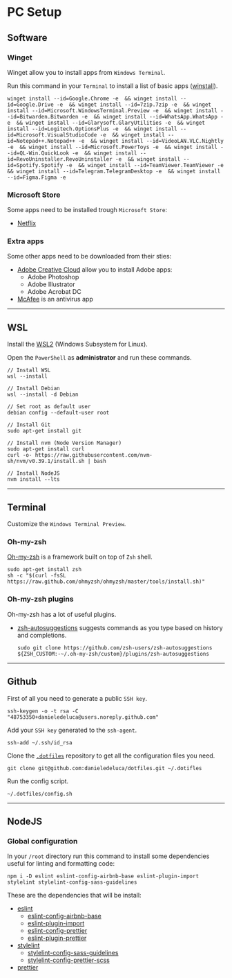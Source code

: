 # PC Setup

## Software

### Winget

Winget allow you to install apps from `Windows Terminal`.

Run this command in your `Terminal` to install a list of basic apps ([winstall](https://winstall.app/)).

```
winget install --id=Google.Chrome -e  && winget install --id=Google.Drive -e  && winget install --id=7zip.7zip -e  && winget install --id=Microsoft.WindowsTerminal.Preview -e  && winget install --id=Bitwarden.Bitwarden -e  && winget install --id=WhatsApp.WhatsApp -e  && winget install --id=Glarysoft.GlaryUtilities -e  && winget install --id=Logitech.OptionsPlus -e  && winget install --id=Microsoft.VisualStudioCode -e  && winget install --id=Notepad++.Notepad++ -e  && winget install --id=VideoLAN.VLC.Nightly -e  && winget install --id=Microsoft.PowerToys -e  && winget install --id=QL-Win.QuickLook -e  && winget install --id=RevoUninstaller.RevoUninstaller -e  && winget install --id=Spotify.Spotify -e  && winget install --id=TeamViewer.TeamViewer -e  && winget install --id=Telegram.TelegramDesktop -e  && winget install --id=Figma.Figma -e
```

### Microsoft Store

Some apps need to be installed trough `Microsoft Store`:

-   [Netflix](https://apps.microsoft.com/store/detail/netflix/9WZDNCRFJ3TJ?hl=en-us&gl=US)

### Extra apps

Some other apps need to be downloaded from their sties:

-   [Adobe Creative Cloud](https://www.adobe.com/it/creativecloud/desktop-app.html) allow you to install Adobe apps:
    -   Adobe Photoshop
    -   Adobe Illustrator
    -   Adobe Acrobat DC
-   [McAfee](https://myaccount.mcafee.com/dashboard/it-it/0) is an antivirus app

---

## WSL

Install the [WSL2](https://docs.microsoft.com/en-us/windows/wsl/install) (Windows Subsystem for Linux).

Open the `PowerShell` as **administrator** and run these commands.

```
// Install WSL
wsl --install

// Install Debian
wsl --install -d Debian

// Set root as default user
debian config --default-user root

// Install Git
sudo apt-get install git

// Install nvm (Node Version Manager)
sudo apt-get install curl
curl -o- https://raw.githubusercontent.com/nvm-sh/nvm/v0.39.1/install.sh | bash

// Install NodeJS
nvm install --lts
```

---

## Terminal

Customize the `Windows Terminal Preview`.

### Oh-my-zsh

[Oh-my-zsh](https://ohmyz.sh/) is a framework built on top of `Zsh` shell.

```
sudo apt-get install zsh
sh -c "$(curl -fsSL https://raw.github.com/ohmyzsh/ohmyzsh/master/tools/install.sh)"
```

### Oh-my-zsh plugins

Oh-my-zsh has a lot of useful plugins.

-   [zsh-autosuggestions](https://github.com/zsh-users/zsh-autosuggestions) suggests commands as you type based on history and completions.

    ```
    sudo git clone https://github.com/zsh-users/zsh-autosuggestions ${ZSH_CUSTOM:-~/.oh-my-zsh/custom}/plugins/zsh-autosuggestions
    ```

---

## Github

First of all you need to generate a public `SSH key`.

```
ssh-keygen -o -t rsa -C "48753350+danieledeluca@users.noreply.github.com"
```

Add your `SSH key` generated to the `ssh-agent`.

```
ssh-add ~/.ssh/id_rsa
```

Clone the [`.dotfiles`](https://github.com/danieledeluca/dotfiles) repository to get all the configuration files you need.

```
git clone git@github.com:danieledeluca/dotfiles.git ~/.dotifles
```

Run the config script.

```
~/.dotfiles/config.sh
```

---

## NodeJS

### Global configuration

In your `/root` directory run this command to install some dependencies useful for linting and formatting code:

```
npm i -D eslint eslint-config-airbnb-base eslint-plugin-import stylelint stylelint-config-sass-guidelines
```

These are the dependencies that will be install:

-   [eslint](https://www.npmjs.com/package/eslint)
    -   [eslint-config-airbnb-base](https://www.npmjs.com/package/eslint-config-airbnb-base)
    -   [eslint-plugin-import](https://www.npmjs.com/package/eslint-plugin-import)
    -   [eslint-config-prettier](https://www.npmjs.com/package/eslint-config-prettier)
    -   [eslint-plugin-prettier](https://www.npmjs.com/package/eslint-plugin-prettier)
-   [stylelint](https://www.npmjs.com/package/stylelint)
    -   [stylelint-config-sass-guidelines](https://www.npmjs.com/package/stylelint-config-sass-guidelines)
    -   [stylelint-config-prettier-scss](https://www.npmjs.com/package/stylelint-config-prettier-scss)
-   [prettier](https://www.npmjs.com/package/prettier)
